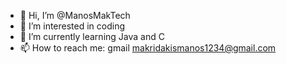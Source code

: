 - 👋 Hi, I’m @ManosMakTech
- 👀 I’m interested in coding 
- 🌱 I’m currently learning Java and C
- 📫 How to reach me: gmail makridakismanos1234@gmail.com
